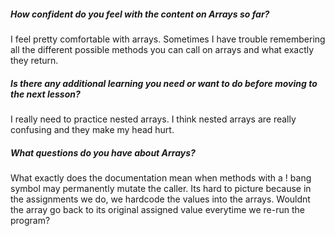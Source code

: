 ##### How confident do you feel with the content on Arrays so far?

I feel pretty comfortable with arrays. Sometimes I have trouble remembering all the different possible methods you can call on arrays and what exactly they return. 

##### Is there any additional learning you need or want to do before moving to the next lesson?

I really need to practice nested arrays. I think nested arrays are really confusing and they make my head hurt.

##### What questions do you have about Arrays?

What exactly does the documentation mean when methods with a ! bang symbol may permanently mutate the caller. Its hard to picture because in the assignments we do, we hardcode the values into the arrays. Wouldnt the array go back to its original assigned value everytime we re-run the program?